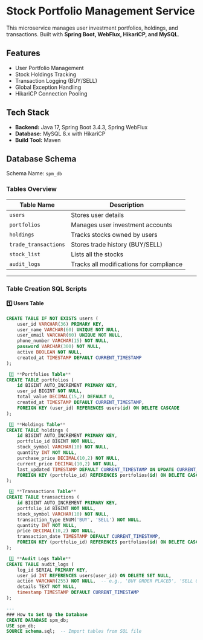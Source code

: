 # Stock Portfolio Management Service

This microservice manages user investment portfolios, holdings, and transactions.
Built with **Spring Boot, WebFlux, HikariCP, and MySQL**.

## Features
- User Portfolio Management
- Stock Holdings Tracking
- Transaction Logging (BUY/SELL)
- Global Exception Handling
- HikariCP Connection Pooling

## Tech Stack
- **Backend:** Java 17, Spring Boot 3.4.3, Spring WebFlux
- **Database:** MySQL 8.x with HikariCP
- **Build Tool:** Maven

## Database Schema
Schema Name: `spm_db`

###  Tables Overview
| Table Name           | Description                             |
|----------------------|-----------------------------------------|
| `users`              | Stores user details                     |
| `portfolios`         | Manages user investment accounts        |
| `holdings`           | Tracks stocks owned by users            |
| `trade_transactions` | Stores trade history (BUY/SELL)         |
| `stock_list`         | Lists all the stocks                    |
| `audit_logs`         | Tracks all modifications for compliance |



---
### Table Creation SQL Scripts
#### 1️⃣ **Users Table**
```sql
CREATE TABLE IF NOT EXISTS users (
    user_id VARCHAR(36) PRIMARY KEY,  
    user_name VARCHAR(60) UNIQUE NOT NULL,
    user_email VARCHAR(60) UNIQUE NOT NULL,
    phone_number VARCHAR(15) NOT NULL,
    password VARCHAR(300) NOT NULL,
    active BOOLEAN NOT NULL,
    created_at TIMESTAMP DEFAULT CURRENT_TIMESTAMP
);

 2️⃣ **Portfolios Table**
CREATE TABLE portfolios (
    id BIGINT AUTO_INCREMENT PRIMARY KEY,
    user_id BIGINT NOT NULL,
    total_value DECIMAL(15,2) DEFAULT 0,
    created_at TIMESTAMP DEFAULT CURRENT_TIMESTAMP,
    FOREIGN KEY (user_id) REFERENCES users(id) ON DELETE CASCADE
);

 3️⃣ **Holdings Table**
CREATE TABLE holdings (
    id BIGINT AUTO_INCREMENT PRIMARY KEY,
    portfolio_id BIGINT NOT NULL,
    stock_symbol VARCHAR(10) NOT NULL,
    quantity INT NOT NULL,
    purchase_price DECIMAL(10,2) NOT NULL,
    current_price DECIMAL(10,2) NOT NULL,
    last_updated TIMESTAMP DEFAULT CURRENT_TIMESTAMP ON UPDATE CURRENT_TIMESTAMP,
    FOREIGN KEY (portfolio_id) REFERENCES portfolios(id) ON DELETE CASCADE
);

 4️⃣ **Transactions Table**
CREATE TABLE transactions (
    id BIGINT AUTO_INCREMENT PRIMARY KEY,
    portfolio_id BIGINT NOT NULL,
    stock_symbol VARCHAR(10) NOT NULL,
    transaction_type ENUM('BUY', 'SELL') NOT NULL,
    quantity INT NOT NULL,
    price DECIMAL(10,2) NOT NULL,
    transaction_date TIMESTAMP DEFAULT CURRENT_TIMESTAMP,
    FOREIGN KEY (portfolio_id) REFERENCES portfolios(id) ON DELETE CASCADE
);

 5️⃣ **Audit Logs Table**
CREATE TABLE audit_logs (
    log_id SERIAL PRIMARY KEY,
    user_id INT REFERENCES users(user_id) ON DELETE SET NULL,
    action VARCHAR(255) NOT NULL,  -- e.g., 'BUY ORDER PLACED', 'SELL ORDER EXECUTED'
    details TEXT NOT NULL,
    timestamp TIMESTAMP DEFAULT CURRENT_TIMESTAMP
);

---
### How to Set Up the Database
CREATE DATABASE spm_db;
USE spm_db;
SOURCE schema.sql;  -- Import tables from SQL file